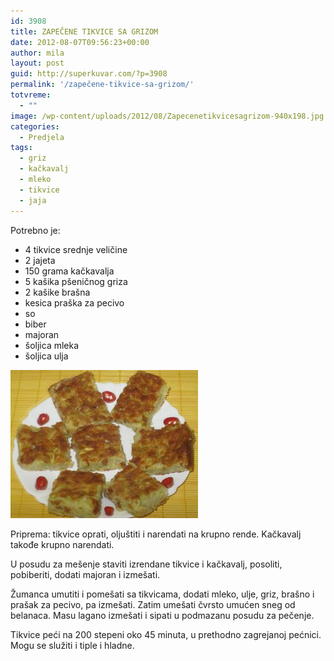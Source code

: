 ```yaml
---
id: 3908
title: ZAPEČENE TIKVICE SA GRIZOM
date: 2012-08-07T09:56:23+00:00
author: mila
layout: post
guid: http://superkuvar.com/?p=3908
permalink: '/zapečene-tikvice-sa-grizom/'
totvreme:
  - ""
image: /wp-content/uploads/2012/08/Zapecenetikvicesagrizom-940x198.jpg
categories:
  - Predjela
tags:
  - griz
  - kačkavalj
  - mleko
  - tikvice
  - jaja
---
```

Potrebno je:

  * 4 tikvice srednje veličine
  * 2 jajeta
  * 150 grama kačkavalja
  * 5 kašika pšeničnog griza
  * 2 kašike brašna
  * kesica praška za pecivo
  * so
  * biber
  * majoran
  * šoljica mleka
  * šoljica ulja

<img class="alignnone size-medium wp-image-3910" title="Zapecenetikvicesagrizom" src="/wp-content/uploads/2012/08/Zapecenetikvicesagrizom-e1344333126907-300x237.jpg" alt="" width="300" height="237" /> 

Priprema: tikvice oprati, oljuštiti i narendati na krupno rende. Kačkavalj takođe krupno narendati.

U posudu za mešenje staviti izrendane tikvice i kačkavalj, posoliti, pobiberiti, dodati majoran i izmešati.

Žumanca umutiti i pomešati sa tikvicama, dodati mleko, ulje, griz, brašno i prašak za pecivo, pa izmešati. Zatim umešati čvrsto umućen sneg od belanaca. Masu lagano izmešati i sipati u podmazanu posudu za pečenje.

Tikvice peći na 200 stepeni oko 45 minuta, u prethodno zagrejanoj pećnici. Mogu se služiti i tiple i hladne.